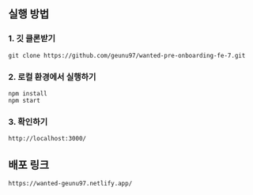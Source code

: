 ## 실행 방법

### 1. 깃 클론받기

```
git clone https://github.com/geunu97/wanted-pre-onboarding-fe-7.git
```

### 2. 로컬 환경에서 실행하기

```
npm install
npm start
```

### 3. 확인하기

```
http://localhost:3000/
```

## 배포 링크

```
https://wanted-geunu97.netlify.app/
```
